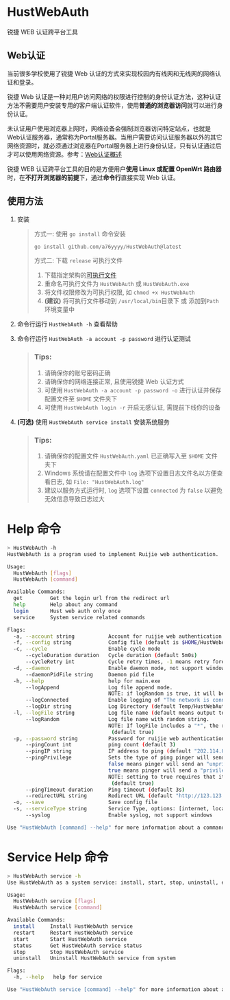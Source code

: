 HustWebAuth
===========

锐捷 WEB 认证跨平台工具

Web认证
----------
当前很多学校使用了锐捷 Web 认证的方式来实现校园内有线网和无线网的网络认证和登录。

锐捷 Web 认证是一种对用户访问网络的权限进行控制的身份认证方法，这种认证方法不需要用户安装专用的客户端认证软件，使用**普通的浏览器访问**就可以进行身份认证。

未认证用户使用浏览器上网时，网络设备会强制浏览器访问特定站点，也就是Web认证服务器，通常称为Portal服务器。当用户需要访问认证服务器以外的其它网络资源时，就必须通过浏览器在Portal服务器上进行身份认证，只有认证通过后才可以使用网络资源。参考：[Web认证概述](https://image.ruijie.com.cn/Upload/Article/fd9117df-4b38-49fb-a6ac-a8b6cb43a130/RAC&RAP%20%E5%AE%9E%E6%96%BD%E4%B8%80%E6%9C%AC%E9%80%9A%EF%BC%88%E5%B0%8F%E7%9D%BF%E5%93%A5%EF%BC%89/RAC&RAP%20%E5%AE%9E%E6%96%BD%E4%B8%80%E6%9C%AC%E9%80%9A%EF%BC%88%E5%B0%8F%E7%9D%BF%E5%93%A5%EF%BC%89/8/1/Web%E8%AE%A4%E8%AF%81%E5%8E%9F%E7%90%86.html)

锐捷 WEB 认证跨平台工具的目的是方便用户**使用 Linux 或配置 OpenWrt 路由器**时，在**不打开浏览器的前提**下，通过**命令行**直接实现 Web 认证。

使用方法
-----------
1. 安装
    > 方式一: 使用 `go install` 命令安装
    > 
    > ```bash
    > go install github.com/a76yyyy/HustWebAuth@latest
    > ```
    > 
    > 方式二: 下载 `release` 可执行文件
    >
    > 1. 下载指定架构的[可执行文件](https://github.com/a76yyyy/HustWebAuth/releases)
    > 2. 重命名可执行文件为 `HustWebAuth` 或 `HustWebAuth.exe`
    > 3. 将文件权限修改为可执行权限, 如 `chmod +x HustWebAuth`
    > 4. **(建议)** 将可执行文件移动到 `/usr/local/bin`目录下 或 添加到`Path`环境变量中


2. 命令行运行 `HustWebAuth -h` 查看帮助
3. 命令行运行 `HustWebAuth -a account -p password` 进行认证测试

    > ### Tips:
    > 
    > 1. 请确保你的账号密码正确
    > 2. 请确保你的网络连接正常, 且使用锐捷 Web 认证方式
    > 3. 可使用 `HustWebAuth -a account -p password -o` 进行认证并保存配置文件至 `$HOME` 文件夹下
    > 4. 可使用 `HustWebAuth login -r` 开启无感认证, 需提前下线你的设备

4. **(可选)** 使用 `HustWebAuth service install` 安装系统服务

    > ### Tips:
    >
    > 1. 请确保你的配置文件 `HustWebAuth.yaml` 已正确写入至 `$HOME` 文件夹下
    > 2. Windows 系统请在配置文件中 `log` 选项下设置日志文件名以方便查看日志, 如 `File: "HustWebAuth.log"`
    > 3. 建议以服务方式运行时, `log` 选项下设置 `connected` 为 `false` 以避免无效信息导致日志过大

Help 命令
==========
```bash
> HustWebAuth -h
HustWebAuth is a program used to implement Ruijie web authentication.

Usage:
  HustWebAuth [flags]
  HustWebAuth [command]

Available Commands:
  get         Get the login url from the redirect url
  help        Help about any command
  login       Hust web auth only once
  service     System service related commands

Flags:
  -a, --account string           Account for ruijie web authentication
  -f, --config string            Config file (default is $HOME/HustWebAuth.yaml)
  -c, --cycle                    Enable cycle mode
      --cycleDuration duration   Cycle duration (default 5m0s)
      --cycleRetry int           Cycle retry times, -1 means retry forever (default 3)
  -d, --daemon                   Enable daemon mode, not support windows
      --daemonPidFile string     Daemon pid file
  -h, --help                     help for main.exe
      --logAppend                Log file append mode.
                                 NOTE: if logRandom is true, it will be ignored (default true)
      --logConnected             Enable logging of "The network is connected" (default true)
      --logDir string            Log Directory (default Temp/HustWebAuth)
  -l, --logFile string           Log file name (default means output to os.stdout)
      --logRandom                Log file name with random string.
                                 NOTE: If logFile includes a "*", the random string replaces the last "*".
                                  (default true)
  -p, --password string          Password for ruijie web authentication
      --pingCount int            ping count (default 3)
      --pingIP string            IP address to ping (default "202.114.0.131")
      --pingPrivilege            Sets the type of ping pinger will send.
                                 false means pinger will send an "unprivileged" UDP ping.
                                 true means pinger will send a "privileged" raw ICMP ping.
                                 NOTE: setting to true requires that it be run with super-user privileges.
                                  (default true)
      --pingTimeout duration     Ping timeout (default 3s)
      --redirectURL string       Redirect URL (default "http://123.123.123.123")
  -o, --save                     Save config file
  -s, --serviceType string       Service Type, options: [internet, local] (default "internet")
      --syslog                   Enable syslog, not support windows

Use "HustWebAuth [command] --help" for more information about a command.
```

Service Help 命令
=================
```bash
> HustWebAuth service -h
Use HustWebAuth as a system service: install, start, stop, uninstall, etc.

Usage:
  HustWebAuth service [flags]
  HustWebAuth service [command]

Available Commands:
  install     Install HustWebAuth service
  restart     Restart HustWebAuth service
  start       Start HustWebAuth service
  status      Get HustWebAuth service status
  stop        Stop HustWebAuth service
  uninstall   Uninstall HustWebAuth service from system

Flags:
  -h, --help   help for service

Use "HustWebAuth service [command] --help" for more information about a command.
```